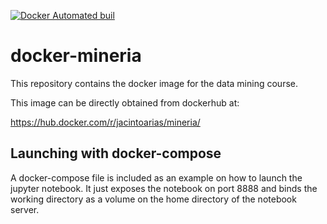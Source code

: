 [![Docker Automated buil](https://img.shields.io/docker/automated/jrottenberg/ffmpeg.svg)](https://hub.docker.com/r/jacintoarias/docker-mineria/)

# docker-mineria

This repository contains the docker image for the data mining course.

This image can be directly obtained from dockerhub at:

https://hub.docker.com/r/jacintoarias/mineria/


## Launching with docker-compose

A docker-compose file is included as an example on how to launch the jupyter
notebook. It just exposes the notebook on port 8888 and binds the working
directory as a volume on the home directory of the notebook server.
